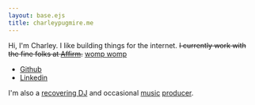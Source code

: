```yaml
---
layout: base.ejs
title: charleypugmire.me
---
```


Hi, I'm Charley. I like building things for the internet. <span style="text-decoration: line-through">I currently work with the fine folks at [Affirm](https://affirm.com).</span> [womp womp](https://techcrunch.com/2023/02/08/affirms-stock-plunges-as-it-misses-earnings-cuts-500-jobs-and-shutters-crypto-unit/)

- [Github](https://github.com/puglyfe)
- [Linkedin](https://www.linkedin.com/in/charleypugmire/)

I'm also a [recovering DJ](http://vault.charleypugmire.me) and occasional [music](https://soundcloud.com/champagnemusique) [producer](https://soundcloud.com/tylerhampton).
